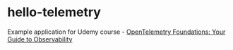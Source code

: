 # hello-telemetry




Example application for Udemy course - [OpenTelemetry Foundations: Your Guide to Observability](https://www.udemy.com/course/opentelemetry-foundations)